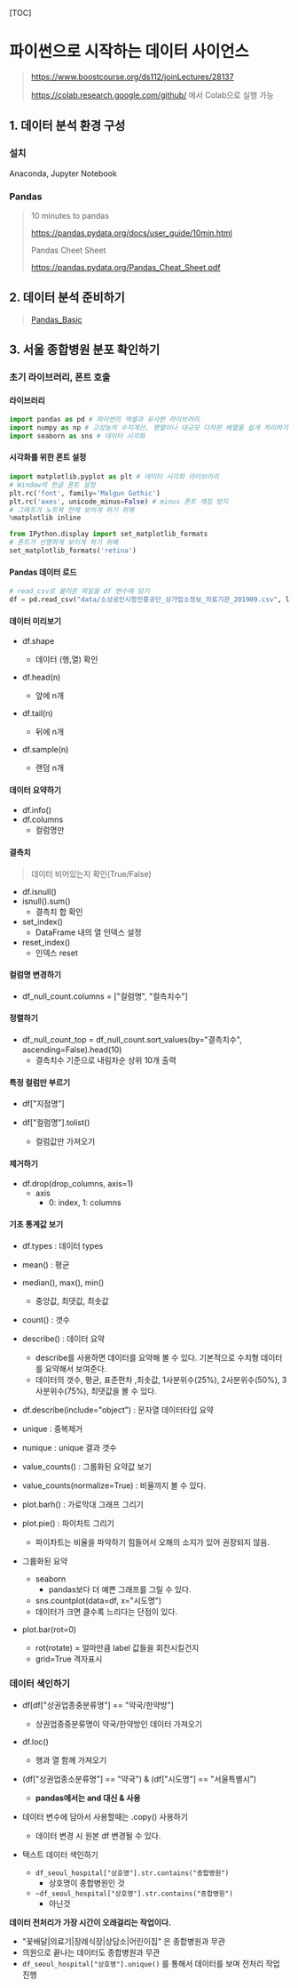 [TOC]

# 파이썬으로 시작하는 데이터 사이언스

> https://www.boostcourse.org/ds112/joinLectures/28137
>
> https://colab.research.google.com/github/ 에서 Colab으로 실행 가능



## 1. 데이터 분석 환경 구성

### 설치

Anaconda, Jupyter Notebook



### Pandas

> 10 minutes to pandas
>
> https://pandas.pydata.org/docs/user_guide/10min.html
>
> Pandas Cheet Sheet
>
> https://pandas.pydata.org/Pandas_Cheat_Sheet.pdf





## 2. 데이터 분석 준비하기

> [Pandas_Basic](./Pandas_basic.ipynb)



## 3. 서울 종합병원 분포 확인하기

### 초기 라이브러리, 폰트 호출

#### 라이브러리

```python
import pandas as pd # 파이썬의 엑셀과 유사한 라이브러리
import numpy as np # 고성능의 수치계산, 행렬이나 대규모 다차원 배열을 쉽게 처리하기 위한 라이브러리
import seaborn as sns # 데이터 시각화
```



#### 시각화를 위한 폰트 설정

```python
import matplotlib.pyplot as plt # 데이터 시각화 라이브러리
# Window의 한글 폰트 설정
plt.rc('font', family='Malgun Gothic')
plt.rc('axes', unicode_minus=False) # minus 폰트 깨짐 방지
# 그래프가 노트북 안에 보이게 하기 위해
%matplotlib inline

from IPython.display import set_matplotlib_formats
# 폰트가 선명하게 보이게 하기 위해
set_matplotlib_formats('retina')
```



#### Pandas 데이터 로드

```python
# read_csv로 불러온 파일을 df 변수에 담기
df = pd.read_csv("data/소상공인시장진흥공단_상가업소정보_의료기관_201909.csv", low_memory=False)
```



#### 데이터 미리보기

- df.shape 
  - 데이터 (행,열) 확인

- df.head(n) 
  - 앞에 n개
- df.tail(n) 
  - 뒤에 n개
- df.sample(n) 
  - 랜덤 n개



#### 데이터 요약하기

- df.info()
- df.columns 
  - 컬럼명만



#### 결측치

> 데이터 비어있는지 확인(True/False)

- df.isnull()
- isnull().sum()
  - 결측치 합 확인
- set_index()
  - DataFrame 내의 열 인덱스 설정
- reset_index()
  - 인덱스 reset



#### 컬럼명 변경하기

- df_null_count.columns = ["컬럼명", "컬측치수"]



#### 정렬하기

- df_null_count_top = df_null_count.sort_values(by="결측치수", ascending=False).head(10)
  - 결측치수 기준으로 내림차순 상위 10개 출력



#### 특정 컬럼만 부르기

- df["지점명"]

- df["컬럼명"].tolist()
  - 컬럼값만 가져오기



#### 제거하기

- df.drop(drop_columns, axis=1)
  - axis
    - 0: index, 1: columns



#### 기초 통계값 보기

- df.types : 데이터 types
- mean() : 평균
- median(), max(), min()
  - 중앙값, 최댓값, 최솟값
- count() : 갯수

- describe() : 데이터 요약
  - describe를 사용하면 데이터를 요약해 볼 수 있다. 기본적으로 수치형 데이터를 요약해서 보여준다.
  - 데이터의 갯수, 평균, 표준편차 ,최솟값, 1사분위수(25%), 2사분위수(50%), 3사분위수(75%), 최댓값을 볼 수 있다.

- df.describe(include="object") : 문자열 데이터타입 요약

- unique : 중복제거
- nunique : unique 결과 갯수

- value_counts() : 그룹화된 요약값 보기

- value_counts(normalize=True) : 비율까지 볼 수 있다.
- plot.barh() : 가로막대 그래프 그리기

- plot.pie() : 파이차트 그리기
  - 파이차트는 비율을 파악하기 힘들어서 오해의 소지가 있어 권장되지 않음.

- 그룹화된 요약
  - seaborn
    - pandas보다 더 예쁜 그래프를 그릴 수 있다.
  - sns.countplot(data=df, x="시도명")
  - 데이터가 크면 클수록 느리다는 단점이 있다.

- plot.bar(rot=0) 
  - rot(rotate) = 얼마만큼 label 값들을 회전시킬건지
  - grid=True  격자표시



### 데이터 색인하기

- df[df["상권업종중분류명"] == "약국/한약방"]
  - 상권업종중분류명이 약국/한약방인 데이터 가져오기
- df.loc()
  - 행과 열 함께 가져오기
- (df["상권업종소분류명"] == "약국") & (df["시도명"] == "서울특별시")
  - **pandas에서는 and 대신 & 사용**
- 데이터 변수에 담아서 사용할때는 .copy() 사용하기
  - 데이터 변경 시 원본 df 변경될 수 있다.

- 텍스트 데이터 색인하기 
  - `df_seoul_hospital["상호명"].str.contains("종합병원")`
    - 상호명이 종합병원인 것
  - `~df_seoul_hospital["상호명"].str.contains("종합병원")`
    - 아닌것

**데이터 전처리가 가장 시간이 오래걸리는 작업이다.**

- "꽃배달|의료기|장례식장|상담소|어린이집" 은 종합병원과 무관
- 의원으로 끝나는 데이터도 종합병원과 무관
- `df_seoul_hospital["상호명"].unique()` 를 통해서 데이터를 보며 전처리 작업 진행

